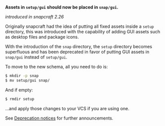 **Assets in `setup/gui` should now be placed in `snap/gui`.**

_introduced in snapcraft 2.26_

Originally snapcraft had the idea of putting all fixed assets inside a `setup` directory, this was introduced with the capability of adding GUI assets such as desktop files and package icons.

With the introduction of the `snap` directory, the `setup` directory becomes superfluous and has been deprecated in favor of putting GUI assets in `snap/gui` instead of `setup/gui`.

To move to the new schema, all you need to do is:

```bash
$ mkdir -p snap
$ mv setup/gui snap/
```

And if empty:

```bash
$ rmdir setup
```

...and apply those changes to your VCS if you are using one.

See [Deprecation notices](/t/deprecation-notices/8396/2)  for further announcements.